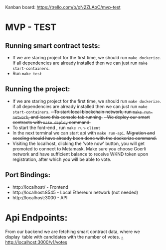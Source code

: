 Kanban board: https://trello.com/b/oN2ZLAoC/mvp-test

# MVP - TEST

## Running smart contract tests:

- If we are staring project for the first time, we should run `make dockerize`.
  If all dependencies are already installed then we can just run `make start-containers`.
- Run `make test`

## Running the project:

- If we are staring project for the first time, we should run `make dockerize`.
  if all dependencies are already installed then we can just run `make start-containers`.
  ~~- To start local blockchain network, run `make run-network`, and leave this console tab running.~~
  ~~- We deploy our smart contracts with `make deploy` command.~~
- To start the font-end , run `make run-client`
- In the next terminal we can start api with `make run-api`. ~~Migration and seeding should have already been done with the dockerize command.~~
- Visiting the localhost, clicking the 'vote now' button, you will get promoted to connect to Metamask. Make sure you choose Goerli network and have sufficient balance to receive WKND token upon registration, after which you will be able to vote.

## Port Bindings:

- http://localhost/ - Frontend
- http://localhost:8545 - Local Ethereum network (not needed)
- http://localhost:3000 - API

# Api Endpoints:

From our backend we are fetching smart contract data, where we display  table with candidates with the number of votes.
[- http://localhost:3000/v1/votes](http://localhost:3000/v1/votes)
